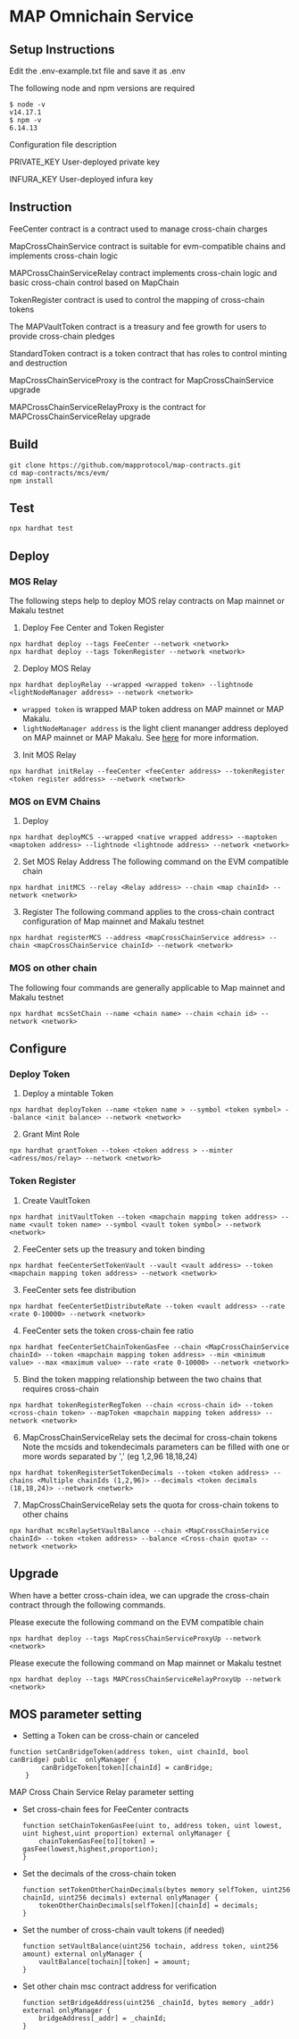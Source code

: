 # MAP Omnichain Service


## Setup Instructions
Edit the .env-example.txt file and save it as .env

The following node and npm versions are required
````
$ node -v
v14.17.1
$ npm -v
6.14.13
````

Configuration file description

PRIVATE_KEY User-deployed private key

INFURA_KEY User-deployed infura key

## Instruction
FeeCenter contract is a contract used to manage cross-chain charges

MapCrossChainService contract is suitable for evm-compatible chains and implements cross-chain logic

MAPCrossChainServiceRelay contract implements cross-chain logic and basic cross-chain control based on MapChain

TokenRegister contract is used to control the mapping of cross-chain tokens

The MAPVaultToken contract is a treasury and fee growth for users to provide cross-chain pledges

StandardToken contract is a token contract that has roles to control minting and destruction

MapCrossChainServiceProxy is the contract for MapCrossChainService upgrade

MAPCrossChainServiceRelayProxy is the contract for MAPCrossChainServiceRelay upgrade

## Build

```shell
git clone https://github.com/mapprotocol/map-contracts.git
cd map-contracts/mcs/evm/
npm install
```

## Test

```shell
npx hardhat test
```

## Deploy

### MOS Relay
The following steps help to deploy MOS relay contracts on Map mainnet or Makalu testnet

1. Deploy Fee Center and Token Register
```
npx hardhat deploy --tags FeeCenter --network <network>
npx hardhat deploy --tags TokenRegister --network <network>
````
2. Deploy MOS Relay

```
npx hardhat deployRelay --wrapped <wrapped token> --lightnode <lightNodeManager address> --network <network>
````

* `wrapped token` is wrapped MAP token address on MAP mainnet or MAP Makalu.
* `lightNodeManager address` is the light client mananger address deployed on MAP mainnet or MAP Makalu. See [here](../protocol/README.md) for more information.

3. Init MOS Relay
```
npx hardhat initRelay --feeCenter <feeCenter address> --tokenRegister <token register address> --network <network>
````

### MOS on EVM Chains

1. Deploy
```
npx hardhat deployMCS --wrapped <native wrapped address> --maptoken <maptoken address> --lightnode <lightnode address> --network <network>
```

2. Set MOS Relay Address
The following command on the EVM compatible chain
```
npx hardhat initMCS --relay <Relay address> --chain <map chainId> --network <network>
```

3. Register
   The following command applies to the cross-chain contract configuration of Map mainnet and Makalu testnet
```
npx hardhat registerMCS --address <mapCrossChainService address> --chain <mapCrossChainService chainId> --network <network>
```

### MOS on other chain


The following four commands are generally applicable to Map mainnet and Makalu testnet
```
npx hardhat mcsSetChain --name <chain name> --chain <chain id> --network <network>
```


## Configure

### Deploy Token

1. Deploy a mintable Token
````
npx hardhat deployToken --name <token name > --symbol <token symbol> --balance <init balance> --network <network>
````

2. Grant Mint Role
````
npx hardhat grantToken --token <token address > --minter <adress/mos/relay> --network <network>
````

### Token Register

1. Create VaultToken

````
npx hardhat initVaultToken --token <mapchain mapping token address> --name <vault token name> --symbol <vault token symbol> --network <network>
````
2. FeeCenter sets up the treasury and token binding
````
npx hardhat feeCenterSetTokenVault --vault <vault address> --token <mapchain mapping token address> --network <network>
````

3. FeeCenter sets fee distribution
````
npx hardhat feeCenterSetDistributeRate --token <vault address> --rate <rate 0-10000> --network <network>
````

4. FeeCenter sets the token cross-chain fee ratio
````
npx hardhat feeCenterSetChainTokenGasFee --chain <MapCrossChainService chainId> --token <mapchain mapping token address> --min <minimum value> --max <maximum value> --rate <rate 0-10000> --network <network>
````
5. Bind the token mapping relationship between the two chains that requires cross-chain
````
npx hardhat tokenRegisterRegToken --chain <cross-chain id> --token <cross-chain token> --mapToken <mapchain mapping token address> --network <network>
````
6. MapCrossChainServiceRelay sets the decimal for cross-chain tokens
   Note the mcsids and tokendecimals parameters can be filled with one or more words separated by ',' (eg 1,2,96 18,18,24)
````
npx hardhat tokenRegisterSetTokenDecimals --token <token address> --chains <Multiple chainIds (1,2,96)> --decimals <token decimals (18,18,24)> --network <network>
````
7. MapCrossChainServiceRelay sets the quota for cross-chain tokens to other chains
````
npx hardhat mcsRelaySetVaultBalance --chain <MapCrossChainService chainId> --token <token address> --balance <Cross-chain quota> --network <network>
````


## Upgrade

When have a better cross-chain idea, we can upgrade the cross-chain contract through the following commands.

Please execute the following command on the EVM compatible chain

```
npx hardhat deploy --tags MapCrossChainServiceProxyUp --network <network>
```

Please execute the following command on Map mainnet or Makalu testnet
```
npx hardhat deploy --tags MAPCrossChainServiceRelayProxyUp --network <network>
```


## MOS parameter setting

- Setting a Token can be cross-chain or canceled

```solidity
function setCanBridgeToken(address token, uint chainId, bool canBridge) public 	onlyManager {
        canBridgeToken[token][chainId] = canBridge;
    }
```



MAP Cross Chain Service Relay parameter setting

- Set cross-chain fees for FeeCenter contracts

  ```solidity
  function setChainTokenGasFee(uint to, address token, uint lowest, uint highest,uint proportion) external onlyManager {
      chainTokenGasFee[to][token] = gasFee(lowest,highest,proportion);
  }
  ```

- Set the decimals of the cross-chain token

  ```solidity
  function setTokenOtherChainDecimals(bytes memory selfToken, uint256 chainId, uint256 decimals) external onlyManager {
      tokenOtherChainDecimals[selfToken][chainId] = decimals;
  }
  ```

- Set the number of cross-chain vault tokens (if needed)

  ```solidity
  function setVaultBalance(uint256 tochain, address token, uint256 amount) external onlyManager {
      vaultBalance[tochain][token] = amount;
  }
  ```

- Set other chain msc contract address for verification

  ```solidity
  function setBridgeAddress(uint256 _chainId, bytes memory _addr) external onlyManager {
      bridgeAddress[_addr] = _chainId;
  }
  ```